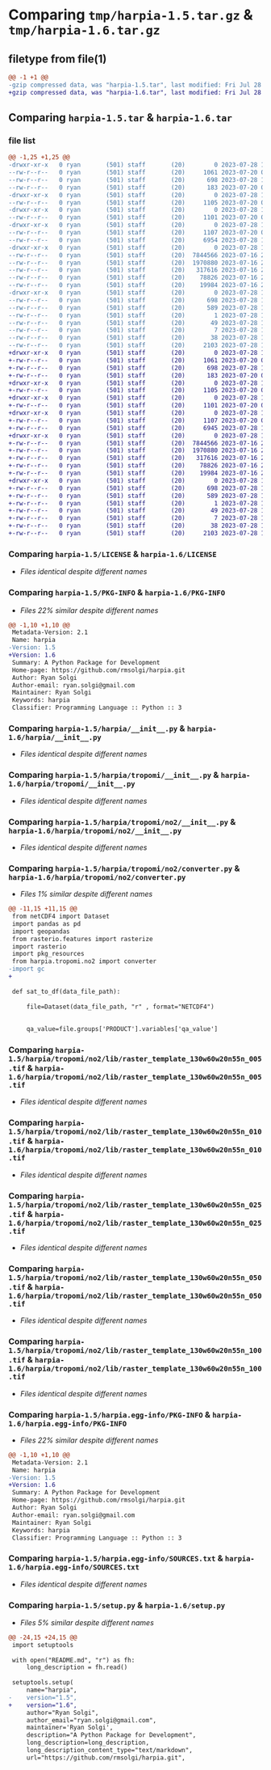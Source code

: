 # Comparing `tmp/harpia-1.5.tar.gz` & `tmp/harpia-1.6.tar.gz`

## filetype from file(1)

```diff
@@ -1 +1 @@
-gzip compressed data, was "harpia-1.5.tar", last modified: Fri Jul 28 18:39:47 2023, max compression
+gzip compressed data, was "harpia-1.6.tar", last modified: Fri Jul 28 19:42:55 2023, max compression
```

## Comparing `harpia-1.5.tar` & `harpia-1.6.tar`

### file list

```diff
@@ -1,25 +1,25 @@
-drwxr-xr-x   0 ryan       (501) staff       (20)        0 2023-07-28 18:39:47.538064 harpia-1.5/
--rw-r--r--   0 ryan       (501) staff       (20)     1061 2023-07-20 05:11:32.000000 harpia-1.5/LICENSE
--rw-r--r--   0 ryan       (501) staff       (20)      698 2023-07-28 18:39:47.537588 harpia-1.5/PKG-INFO
--rw-r--r--   0 ryan       (501) staff       (20)      183 2023-07-20 05:15:06.000000 harpia-1.5/README.md
-drwxr-xr-x   0 ryan       (501) staff       (20)        0 2023-07-28 18:39:47.490985 harpia-1.5/harpia/
--rw-r--r--   0 ryan       (501) staff       (20)     1105 2023-07-20 05:28:30.000000 harpia-1.5/harpia/__init__.py
-drwxr-xr-x   0 ryan       (501) staff       (20)        0 2023-07-28 18:39:47.494068 harpia-1.5/harpia/tropomi/
--rw-r--r--   0 ryan       (501) staff       (20)     1101 2023-07-20 05:28:42.000000 harpia-1.5/harpia/tropomi/__init__.py
-drwxr-xr-x   0 ryan       (501) staff       (20)        0 2023-07-28 18:39:47.496333 harpia-1.5/harpia/tropomi/no2/
--rw-r--r--   0 ryan       (501) staff       (20)     1107 2023-07-20 05:29:04.000000 harpia-1.5/harpia/tropomi/no2/__init__.py
--rw-r--r--   0 ryan       (501) staff       (20)     6954 2023-07-28 18:37:37.000000 harpia-1.5/harpia/tropomi/no2/converter.py
-drwxr-xr-x   0 ryan       (501) staff       (20)        0 2023-07-28 18:39:47.536478 harpia-1.5/harpia/tropomi/no2/lib/
--rw-r--r--   0 ryan       (501) staff       (20)  7844566 2023-07-16 20:21:38.000000 harpia-1.5/harpia/tropomi/no2/lib/raster_template_130w60w20n55n_005.tif
--rw-r--r--   0 ryan       (501) staff       (20)  1970880 2023-07-16 20:22:34.000000 harpia-1.5/harpia/tropomi/no2/lib/raster_template_130w60w20n55n_010.tif
--rw-r--r--   0 ryan       (501) staff       (20)   317616 2023-07-16 20:23:30.000000 harpia-1.5/harpia/tropomi/no2/lib/raster_template_130w60w20n55n_025.tif
--rw-r--r--   0 ryan       (501) staff       (20)    78826 2023-07-16 20:26:42.000000 harpia-1.5/harpia/tropomi/no2/lib/raster_template_130w60w20n55n_050.tif
--rw-r--r--   0 ryan       (501) staff       (20)    19984 2023-07-16 20:28:46.000000 harpia-1.5/harpia/tropomi/no2/lib/raster_template_130w60w20n55n_100.tif
-drwxr-xr-x   0 ryan       (501) staff       (20)        0 2023-07-28 18:39:47.493655 harpia-1.5/harpia.egg-info/
--rw-r--r--   0 ryan       (501) staff       (20)      698 2023-07-28 18:39:47.000000 harpia-1.5/harpia.egg-info/PKG-INFO
--rw-r--r--   0 ryan       (501) staff       (20)      589 2023-07-28 18:39:47.000000 harpia-1.5/harpia.egg-info/SOURCES.txt
--rw-r--r--   0 ryan       (501) staff       (20)        1 2023-07-28 18:39:47.000000 harpia-1.5/harpia.egg-info/dependency_links.txt
--rw-r--r--   0 ryan       (501) staff       (20)       49 2023-07-28 18:39:47.000000 harpia-1.5/harpia.egg-info/requires.txt
--rw-r--r--   0 ryan       (501) staff       (20)        7 2023-07-28 18:39:47.000000 harpia-1.5/harpia.egg-info/top_level.txt
--rw-r--r--   0 ryan       (501) staff       (20)       38 2023-07-28 18:39:47.538229 harpia-1.5/setup.cfg
--rw-r--r--   0 ryan       (501) staff       (20)     2103 2023-07-28 17:59:10.000000 harpia-1.5/setup.py
+drwxr-xr-x   0 ryan       (501) staff       (20)        0 2023-07-28 19:42:55.387645 harpia-1.6/
+-rw-r--r--   0 ryan       (501) staff       (20)     1061 2023-07-20 05:11:32.000000 harpia-1.6/LICENSE
+-rw-r--r--   0 ryan       (501) staff       (20)      698 2023-07-28 19:42:55.386942 harpia-1.6/PKG-INFO
+-rw-r--r--   0 ryan       (501) staff       (20)      183 2023-07-20 05:15:06.000000 harpia-1.6/README.md
+drwxr-xr-x   0 ryan       (501) staff       (20)        0 2023-07-28 19:42:55.341464 harpia-1.6/harpia/
+-rw-r--r--   0 ryan       (501) staff       (20)     1105 2023-07-20 05:28:30.000000 harpia-1.6/harpia/__init__.py
+drwxr-xr-x   0 ryan       (501) staff       (20)        0 2023-07-28 19:42:55.343566 harpia-1.6/harpia/tropomi/
+-rw-r--r--   0 ryan       (501) staff       (20)     1101 2023-07-20 05:28:42.000000 harpia-1.6/harpia/tropomi/__init__.py
+drwxr-xr-x   0 ryan       (501) staff       (20)        0 2023-07-28 19:42:55.344452 harpia-1.6/harpia/tropomi/no2/
+-rw-r--r--   0 ryan       (501) staff       (20)     1107 2023-07-20 05:29:04.000000 harpia-1.6/harpia/tropomi/no2/__init__.py
+-rw-r--r--   0 ryan       (501) staff       (20)     6945 2023-07-28 19:40:27.000000 harpia-1.6/harpia/tropomi/no2/converter.py
+drwxr-xr-x   0 ryan       (501) staff       (20)        0 2023-07-28 19:42:55.385701 harpia-1.6/harpia/tropomi/no2/lib/
+-rw-r--r--   0 ryan       (501) staff       (20)  7844566 2023-07-16 20:21:38.000000 harpia-1.6/harpia/tropomi/no2/lib/raster_template_130w60w20n55n_005.tif
+-rw-r--r--   0 ryan       (501) staff       (20)  1970880 2023-07-16 20:22:34.000000 harpia-1.6/harpia/tropomi/no2/lib/raster_template_130w60w20n55n_010.tif
+-rw-r--r--   0 ryan       (501) staff       (20)   317616 2023-07-16 20:23:30.000000 harpia-1.6/harpia/tropomi/no2/lib/raster_template_130w60w20n55n_025.tif
+-rw-r--r--   0 ryan       (501) staff       (20)    78826 2023-07-16 20:26:42.000000 harpia-1.6/harpia/tropomi/no2/lib/raster_template_130w60w20n55n_050.tif
+-rw-r--r--   0 ryan       (501) staff       (20)    19984 2023-07-16 20:28:46.000000 harpia-1.6/harpia/tropomi/no2/lib/raster_template_130w60w20n55n_100.tif
+drwxr-xr-x   0 ryan       (501) staff       (20)        0 2023-07-28 19:42:55.343116 harpia-1.6/harpia.egg-info/
+-rw-r--r--   0 ryan       (501) staff       (20)      698 2023-07-28 19:42:55.000000 harpia-1.6/harpia.egg-info/PKG-INFO
+-rw-r--r--   0 ryan       (501) staff       (20)      589 2023-07-28 19:42:55.000000 harpia-1.6/harpia.egg-info/SOURCES.txt
+-rw-r--r--   0 ryan       (501) staff       (20)        1 2023-07-28 19:42:55.000000 harpia-1.6/harpia.egg-info/dependency_links.txt
+-rw-r--r--   0 ryan       (501) staff       (20)       49 2023-07-28 19:42:55.000000 harpia-1.6/harpia.egg-info/requires.txt
+-rw-r--r--   0 ryan       (501) staff       (20)        7 2023-07-28 19:42:55.000000 harpia-1.6/harpia.egg-info/top_level.txt
+-rw-r--r--   0 ryan       (501) staff       (20)       38 2023-07-28 19:42:55.387793 harpia-1.6/setup.cfg
+-rw-r--r--   0 ryan       (501) staff       (20)     2103 2023-07-28 19:40:41.000000 harpia-1.6/setup.py
```

### Comparing `harpia-1.5/LICENSE` & `harpia-1.6/LICENSE`

 * *Files identical despite different names*

### Comparing `harpia-1.5/PKG-INFO` & `harpia-1.6/PKG-INFO`

 * *Files 22% similar despite different names*

```diff
@@ -1,10 +1,10 @@
 Metadata-Version: 2.1
 Name: harpia
-Version: 1.5
+Version: 1.6
 Summary: A Python Package for Development
 Home-page: https://github.com/rmsolgi/harpia.git
 Author: Ryan Solgi
 Author-email: ryan.solgi@gmail.com
 Maintainer: Ryan Solgi
 Keywords: harpia
 Classifier: Programming Language :: Python :: 3
```

### Comparing `harpia-1.5/harpia/__init__.py` & `harpia-1.6/harpia/__init__.py`

 * *Files identical despite different names*

### Comparing `harpia-1.5/harpia/tropomi/__init__.py` & `harpia-1.6/harpia/tropomi/__init__.py`

 * *Files identical despite different names*

### Comparing `harpia-1.5/harpia/tropomi/no2/__init__.py` & `harpia-1.6/harpia/tropomi/no2/__init__.py`

 * *Files identical despite different names*

### Comparing `harpia-1.5/harpia/tropomi/no2/converter.py` & `harpia-1.6/harpia/tropomi/no2/converter.py`

 * *Files 1% similar despite different names*

```diff
@@ -11,15 +11,15 @@
 from netCDF4 import Dataset
 import pandas as pd
 import geopandas
 from rasterio.features import rasterize
 import rasterio
 import pkg_resources
 from harpia.tropomi.no2 import converter
-import gc
+
 
 def sat_to_df(data_file_path):
     
     file=Dataset(data_file_path, "r" , format="NETCDF4")
     
     
     qa_value=file.groups['PRODUCT'].variables['qa_value']
```

### Comparing `harpia-1.5/harpia/tropomi/no2/lib/raster_template_130w60w20n55n_005.tif` & `harpia-1.6/harpia/tropomi/no2/lib/raster_template_130w60w20n55n_005.tif`

 * *Files identical despite different names*

### Comparing `harpia-1.5/harpia/tropomi/no2/lib/raster_template_130w60w20n55n_010.tif` & `harpia-1.6/harpia/tropomi/no2/lib/raster_template_130w60w20n55n_010.tif`

 * *Files identical despite different names*

### Comparing `harpia-1.5/harpia/tropomi/no2/lib/raster_template_130w60w20n55n_025.tif` & `harpia-1.6/harpia/tropomi/no2/lib/raster_template_130w60w20n55n_025.tif`

 * *Files identical despite different names*

### Comparing `harpia-1.5/harpia/tropomi/no2/lib/raster_template_130w60w20n55n_050.tif` & `harpia-1.6/harpia/tropomi/no2/lib/raster_template_130w60w20n55n_050.tif`

 * *Files identical despite different names*

### Comparing `harpia-1.5/harpia/tropomi/no2/lib/raster_template_130w60w20n55n_100.tif` & `harpia-1.6/harpia/tropomi/no2/lib/raster_template_130w60w20n55n_100.tif`

 * *Files identical despite different names*

### Comparing `harpia-1.5/harpia.egg-info/PKG-INFO` & `harpia-1.6/harpia.egg-info/PKG-INFO`

 * *Files 22% similar despite different names*

```diff
@@ -1,10 +1,10 @@
 Metadata-Version: 2.1
 Name: harpia
-Version: 1.5
+Version: 1.6
 Summary: A Python Package for Development
 Home-page: https://github.com/rmsolgi/harpia.git
 Author: Ryan Solgi
 Author-email: ryan.solgi@gmail.com
 Maintainer: Ryan Solgi
 Keywords: harpia
 Classifier: Programming Language :: Python :: 3
```

### Comparing `harpia-1.5/harpia.egg-info/SOURCES.txt` & `harpia-1.6/harpia.egg-info/SOURCES.txt`

 * *Files identical despite different names*

### Comparing `harpia-1.5/setup.py` & `harpia-1.6/setup.py`

 * *Files 5% similar despite different names*

```diff
@@ -24,15 +24,15 @@
 import setuptools
 
 with open("README.md", "r") as fh:
     long_description = fh.read()
 
 setuptools.setup(
     name="harpia",
-    version="1.5",
+    version="1.6",
     author="Ryan Solgi",
     author_email="ryan.solgi@gmail.com",
     maintainer='Ryan Solgi',
     description="A Python Package for Development",
     long_description=long_description,
     long_description_content_type="text/markdown",
     url="https://github.com/rmsolgi/harpia.git",
```

